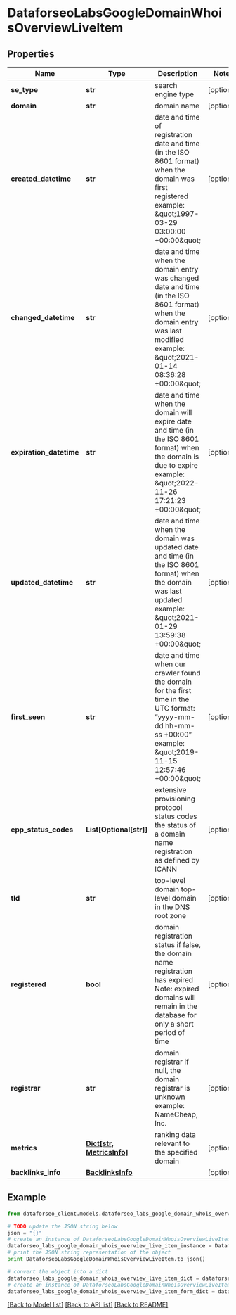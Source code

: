 # DataforseoLabsGoogleDomainWhoisOverviewLiveItem


## Properties

Name | Type | Description | Notes
------------ | ------------- | ------------- | -------------
**se_type** | **str** | search engine type | [optional] 
**domain** | **str** | domain name | [optional] 
**created_datetime** | **str** | date and time of registration date and time (in the ISO 8601 format) when the domain was first registered example: \&quot;1997-03-29 03:00:00 +00:00\&quot; | [optional] 
**changed_datetime** | **str** | date and time when the domain entry was changed date and time (in the ISO 8601 format) when the domain entry was last modified example: \&quot;2021-01-14 08:36:28 +00:00\&quot; | [optional] 
**expiration_datetime** | **str** | date and time when the domain will expire date and time (in the ISO 8601 format) when the domain is due to expire example: \&quot;2022-11-26 17:21:23 +00:00\&quot; | [optional] 
**updated_datetime** | **str** | date and time when the domain was updated date and time (in the ISO 8601 format) when the domain was last updated example: \&quot;2021-01-29 13:59:38 +00:00\&quot; | [optional] 
**first_seen** | **str** | date and time when our crawler found the domain for the first time in the UTC format: “yyyy-mm-dd hh-mm-ss +00:00” example: \&quot;2019-11-15 12:57:46 +00:00\&quot; | [optional] 
**epp_status_codes** | **List[Optional[str]]** | extensive provisioning protocol status codes the status of a domain name registration as defined by ICANN | [optional] 
**tld** | **str** | top-level domain top-level domain in the DNS root zone | [optional] 
**registered** | **bool** | domain registration status if false, the domain name registration has expired Note: expired domains will remain in the database for only a short period of time | [optional] 
**registrar** | **str** | domain registrar if null, the domain registrar is unknown example: NameCheap, Inc. | [optional] 
**metrics** | [**Dict[str, MetricsInfo]**](MetricsInfo.md) | ranking data relevant to the specified domain | [optional] 
**backlinks_info** | [**BacklinksInfo**](BacklinksInfo.md) |  | [optional] 

## Example

```python
from dataforseo_client.models.dataforseo_labs_google_domain_whois_overview_live_item import DataforseoLabsGoogleDomainWhoisOverviewLiveItem

# TODO update the JSON string below
json = "{}"
# create an instance of DataforseoLabsGoogleDomainWhoisOverviewLiveItem from a JSON string
dataforseo_labs_google_domain_whois_overview_live_item_instance = DataforseoLabsGoogleDomainWhoisOverviewLiveItem.from_json(json)
# print the JSON string representation of the object
print DataforseoLabsGoogleDomainWhoisOverviewLiveItem.to_json()

# convert the object into a dict
dataforseo_labs_google_domain_whois_overview_live_item_dict = dataforseo_labs_google_domain_whois_overview_live_item_instance.to_dict()
# create an instance of DataforseoLabsGoogleDomainWhoisOverviewLiveItem from a dict
dataforseo_labs_google_domain_whois_overview_live_item_form_dict = dataforseo_labs_google_domain_whois_overview_live_item.from_dict(dataforseo_labs_google_domain_whois_overview_live_item_dict)
```
[[Back to Model list]](../README.md#documentation-for-models) [[Back to API list]](../README.md#documentation-for-api-endpoints) [[Back to README]](../README.md)



